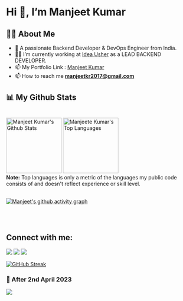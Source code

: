 
# Hi 👋, I’m Manjeet Kumar
## 🙋‍♂️ About Me

- 🔭 A passionate Backend Developer & DevOps Engineer from India.
- 🧑‍💻 I’m currently working at [Idea Usher](https://ideausher.com/) as a LEAD BACKEND DEVELOPER.
- 📫 My Portfolio Link : [Manjeet Kumar](https://my-portfolio-0hzw.onrender.com/)
- 📫 How to reach me **manjeetkr2017@gmail.com**

## 📊 My Github Stats

  <br/>
    <a href="https://github.com/Manjeete/github-readme-stats"><img alt="Manjeet Kumar's Github Stats" src="https://github-readme-stats.vercel.app/api?username=Manjeete&show_icons=true&count_private=true&theme=react&hide_border=true&bg_color=0D1117" height="150" /></a>
  <a href="https://github.com/Manjeete/github-readme-stats"><img alt="Manjeete Kumar's Top Languages" src="https://github-readme-stats.vercel.app/api/top-langs/?username=Manjeete&langs_count=8&count_private=true&layout=compact&theme=react&hide_border=true&bg_color=0D1117" height="150" /></a>
  <br/>
  <b>Note:</b> Top languages is only a metric of the languages my public code consists of and doesn't reflect experience or skill level.


<br/>
<br/>

[![Manjeet's github activity graph](https://github-readme-activity-graph.vercel.app/graph?username=manjeete&theme=react-dark)](https://github.com/manjeete/github-readme-activity-graph)

<br/>
<br/>

## Connect with me:
<p align="left">

<a href = "https://www.linkedin.com/in/manjeetkumar7/"><img src="https://img.icons8.com/fluent/48/000000/linkedin.png"/></a>
<a href = "https://twitter.com/Manjeet_K7"><img src="https://img.icons8.com/fluent/48/000000/twitter.png"/></a>
<a href = "https://www.instagram.com/manjeet_k7/"><img src="https://img.icons8.com/fluent/48/000000/instagram-new.png"/></a>
</p>

[![GitHub Streak](http://github-readme-streak-stats.herokuapp.com?user=manjeete&theme=dark&hide_border=true)](https://git.io/streak-stats)

### 🚀 After 2nd April 2023
<a href="https://github.com/manjeete/github-profile-views-counter">
    <img src="https://komarev.com/ghpvc/?username=manjeete">
</a>
